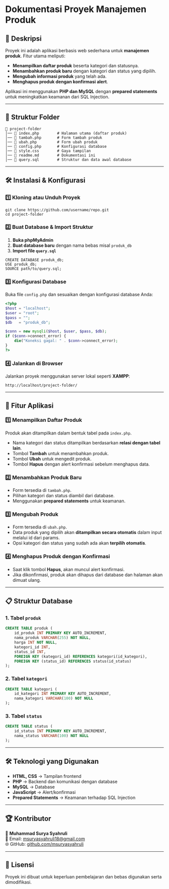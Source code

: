 # Dokumentasi Proyek Manajemen Produk

## 📌 Deskripsi
Proyek ini adalah aplikasi berbasis web sederhana untuk **manajemen produk**. Fitur utama meliputi:
- **Menampilkan daftar produk** beserta kategori dan statusnya.
- **Menambahkan produk baru** dengan kategori dan status yang dipilih.
- **Mengubah informasi produk** yang telah ada.
- **Menghapus produk dengan konfirmasi alert**.

Aplikasi ini menggunakan **PHP dan MySQL** dengan **prepared statements** untuk meningkatkan keamanan dari SQL Injection.

---

## 📂 Struktur Folder
```
📁 project-folder
│── 📄 index.php        # Halaman utama (daftar produk)
│── 📄 tambah.php       # Form tambah produk
│── 📄 ubah.php         # Form ubah produk
│── 📄 config.php       # Konfigurasi database
│── 📄 style.css        # Gaya tampilan
│── 📄 readme.md        # Dokumentasi ini
│── 📄 query.sql        # Struktur dan data awal database
```

---

## 🛠 Instalasi & Konfigurasi

### 1️⃣ **Kloning atau Unduh Proyek**
```
git clone https://github.com/username/repo.git
cd project-folder
```

### 2️⃣ **Buat Database & Import Struktur**
1. **Buka phpMyAdmin**
2. **Buat database baru** dengan nama bebas misal `produk_db`
3. **Import file `query.sql`**

```
CREATE DATABASE produk_db;
USE produk_db;
SOURCE path/to/query.sql;
```

### 3️⃣ **Konfigurasi Database**
Buka file `config.php` dan sesuaikan dengan konfigurasi database Anda:
```php
<?php
$host = "localhost";
$user = "root";
$pass = "";
$db   = "produk_db";

$conn = new mysqli($host, $user, $pass, $db);
if ($conn->connect_error) {
    die("Koneksi gagal: " . $conn->connect_error);
}
?>
```

### 4️⃣ **Jalankan di Browser**
Jalankan proyek menggunakan server lokal seperti **XAMPP**:
```
http://localhost/project-folder/
```

---

## 🚀 Fitur Aplikasi

### 1️⃣ **Menampilkan Daftar Produk**
Produk akan ditampilkan dalam bentuk tabel pada `index.php`.
- Nama kategori dan status ditampilkan berdasarkan **relasi dengan tabel lain**.
- Tombol **Tambah** untuk menambahkan produk.
- Tombol **Ubah** untuk mengedit produk.
- Tombol **Hapus** dengan alert konfirmasi sebelum menghapus data.

### 2️⃣ **Menambahkan Produk Baru**
- Form tersedia di `tambah.php`.
- Pilihan kategori dan status diambil dari database.
- Menggunakan **prepared statements** untuk keamanan.

### 3️⃣ **Mengubah Produk**
- Form tersedia di `ubah.php`.
- Data produk yang dipilih akan **ditampilkan secara otomatis** dalam input melalui id dari params.
- Opsi kategori dan status yang sudah ada akan **terpilih otomatis**.

### 4️⃣ **Menghapus Produk dengan Konfirmasi**
- Saat klik tombol **Hapus**, akan muncul alert konfirmasi.
- Jika dikonfirmasi, produk akan dihapus dari database dan halaman akan dimuat ulang.

---

## 📋 Struktur Database
### **1. Tabel `produk`**
```sql
CREATE TABLE produk (
    id_produk INT PRIMARY KEY AUTO_INCREMENT,
    nama_produk VARCHAR(255) NOT NULL,
    harga INT NOT NULL,
    kategori_id INT,
    status_id INT,
    FOREIGN KEY (kategori_id) REFERENCES kategori(id_kategori),
    FOREIGN KEY (status_id) REFERENCES status(id_status)
);
```
### **2. Tabel `kategori`**
```sql
CREATE TABLE kategori (
    id_kategori INT PRIMARY KEY AUTO_INCREMENT,
    nama_kategori VARCHAR(100) NOT NULL
);
```
### **3. Tabel `status`**
```sql
CREATE TABLE status (
    id_status INT PRIMARY KEY AUTO_INCREMENT,
    nama_status VARCHAR(100) NOT NULL
);
```

---

## 🛠 Teknologi yang Digunakan
- **HTML, CSS** → Tampilan frontend
- **PHP** → Backend dan komunikasi dengan database
- **MySQL** → Database
- **JavaScript** → Alert/konfirmasi
- **Prepared Statements** → Keamanan terhadap SQL Injection

---

## 🏆 Kontributor
👤 **Muhammad Surya Syahruli**  
📧 Email: msuryasyahruli18@gmail.com  
🌐 GitHub: [github.com/msuryasyahruli](https://github.com/msuryasyahruli)  

---

## 🔗 Lisensi
Proyek ini dibuat untuk keperluan pembelajaran dan bebas digunakan serta dimodifikasi.
